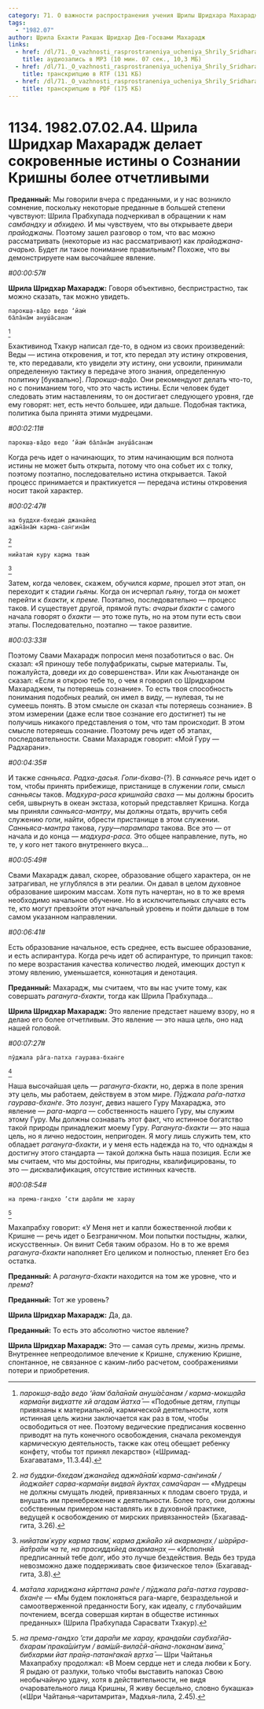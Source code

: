 ```yaml
---
category: 71. О важности распространения учения Шрилы Шридхара Махараджа
tags:
  - "1982.07"
author: Шрила Бхакти Ракшак Шридхар Дев-Госвами Махарадж
links:
  - href: /dl/71._O_vazhnosti_rasprostraneniya_ucheniya_Shrily_Sridhara_Maharaja/1134_1982.07.02.A4_SridharMj_Shrila_Shridhar_Maharadzh_delaet_sokrovennye_istiny_o_Soznanii_Krishny_bolee_otchetlivymi.mp3
    title: аудиозапись в MP3 (10 мин. 07 сек., 10,3 МБ)
  - href: /dl/71._O_vazhnosti_rasprostraneniya_ucheniya_Shrily_Sridhara_Maharaja/1134_1982.07.02.A4_SridharMj_Shrila_Shridhar_Maharadzh_delaet_sokrovennye_istiny_o_Soznanii_Krishny_bolee_otchetlivymi.rtf
    title: транскрипцию в RTF (131 КБ)
  - href: /dl/71._O_vazhnosti_rasprostraneniya_ucheniya_Shrily_Sridhara_Maharaja/1134_1982.07.02.A4_SridharMj_Shrila_Shridhar_Maharadzh_delaet_sokrovennye_istiny_o_Soznanii_Krishny_bolee_otchetlivymi.pdf
    title: транскрипцию в PDF (175 КБ)
---
```


# 1134. 1982.07.02.A4. Шрила Шридхар Махарадж делает сокровенные истины о Сознании Кришны более отчетливыми

**Преданный:** Мы говорили вчера с преданными, и у нас возникло сомнение, поскольку некоторые преданные в большей степени чувствуют: Шрила Прабхупада подчеркивал в обращении к нам *самбандху* и *абхидею.* И мы чувствуем, что вы открываете двери *прайоджаны.* Поэтому зашел разговор о том, что вас можно рассматривать (некоторые из нас рассматривают) как *прайоджана-ачарью.* Будет ли такое понимание правильным? Похоже, что вы демонстрируете нам высочайшее явление.

*#00:00:57#*

**Шрила Шридхар Махарадж:** Говоря объективно, беспристрастно, так можно сказать, так можно увидеть.

    парокш̣а-ва̄до ведо ‘йам̇
    ба̄ла̄на̄м ануш́а̄санам
[^_ftn1]

Бхактивинод Тхакур написал где-то, в одном из своих произведений: Веды — истина откровения, и тот, кто передал эту истину откровения, те, кто передавали, кто увидели эту истину, они усвоили, принимали определенную тактику в передаче этого знания, определенную политику [буквально]. *Парокш̣а-ва̄до.* Они рекомендуют делать что-то, но с пониманием того, что это часть истины. Если человек будет следовать этим наставлениям, то он достигает следующего уровня, где ему говорят: нет, есть нечто большее, иди дальше. Подобная тактика, политика была принята этими мудрецами.

*#00:02:11#*

    парокш̣а-ва̄до ведо ‘йам̇ ба̄ла̄на̄м ануш́а̄санам

Когда речь идет о начинающих, то этим начинающим вся полнота истины не может быть открыта, потому что она собьет их с толку, поэтому поэтапно, последовательно истина открывается. Такой процесс принимается и практикуется — передача истины откровения носит такой характер.

*#00:02:47#*

    на буддхи-бхедам̇ джанайед
    аджн̃а̄на̄м̇ карма-сан̇гина̄м
[^_ftn2]

    нийатам̇ куру карма твам̇
[^_ftn3]

Затем, когда человек, скажем, обучился *карме*, прошел этот этап, он переходит к стадии *гьяны.* Когда он исчерпал *гьяну*, тогда он может перейти к *бхакти*, к *преме.* Поэтапно, последовательно — процесс таков. И существует другой, прямой путь: *ачарьи бхакти* с самого начала говорят о *бхакти* — это тоже путь, но на этом пути есть свои этапы. Последовательно, поэтапно — такое развитие.

*#00:03:33#*

Поэтому Свами Махарадж попросил меня позаботиться о вас. Он сказал: «Я приношу тебе полуфабрикаты, сырые материалы. Ты, пожалуйста, доведи их до совершенства». Или как Ачьютананде он сказал: «Если я открою тебе то, о чем я говорил со Шридхаром Махараджем, ты потеряешь сознание». То есть твоя способность понимания подобных реалий, он имел в виду, — нулевая, ты не сумеешь понять. В этом смысле он сказал «ты потеряешь сознание». В этом измерении (даже если твое сознание его достигнет) ты не получишь никакого представления о том, что там происходит. В этом смысле потеряешь сознание. Поэтому речь идет об этапах, последовательности. Свами Махарадж говорит: «Мой Гуру — Радхарани».

*#00:04:35#*

И также *санньяса*. *Радха-дасья.* *Гопи-бхава-*(?). В *санньясе* речь идет о том, чтобы принять прибежище, пристанище в служении *гопи*, смысл *санньясы* таков. *Мадхура-раса кришнайа сваха* — мы должны бросить себя, швырнуть в океан экстаза, который представляет Кришна. Когда мы приняли *санньяса-мантру*, мы должны отдать, вручить себя служению *гопи*, найти, обрести пристанище в этом служении. *Санньяса-мантра* такова, *гуру*—*парампара* такова. Все это — от начала и до конца — *мадхура-раса.* Это общее направление, путь, но те, у кого нет такого внутреннего вкуса…

*#00:05:49#*

Свами Махарадж давал, скорее, образование общего характера, он не затрагивал, не углублялся в эти реалии. Он давал в целом духовное образование широким массам. Хотя путь начертан, но в то же время необходимо начальное обучение. Но в исключительных случаях есть те, кто могут превзойти этот начальный уровень и пойти дальше в том самом указанном направлении.

*#00:06:41#*

Есть образование начальное, есть среднее, есть высшее образование, и есть аспирантура. Когда речь идет об аспирантуре, то принцип таков: по мере возрастания качества количество людей, имеющих доступ к этому явлению, уменьшается, коннотация и денотация.

**Преданный:** Махарадж, мы считаем, что вы нас учите тому, как совершать *рагануга-бхакти*, тогда как Шрила Прабхупада…

**Шрила Шридхар Махарадж:** Это явление предстает нашему взору, но я делаю его более отчетливым. Это явление — это наша цель, оно над нашей головой.

*#00:07:27#*

    пӯджала ра̄га-патха гаурава-бхан̇ге
[^_ftn4]

Наша высочайшая цель — *рагануга-бхакти*, но, держа в поле зрения эту цель, мы работаем, действуем в этом мире. *Пӯджала ра̄га-патха гаурава-бхан̇ге*. Это лозунг, девиз нашего Гуру Махараджа, это явление — *рага-марга* — собственность нашего Гуру, мы служим этому Гуру. Мы должны сознавать этот факт, что истинное богатство такой природы принадлежит моему Гуру. *Рагануга-бхакти* — это наша цель, но я лично недостоин, непригоден. Я могу лишь служить тем, кто обладает *рагануга-бхакти*, и у меня есть надежда на то, что однажды я достигну этого стандарта — такой должна быть наша позиция. Если же мы считаем, что мы достойны, мы пригодны, квалифицированы, то это — дисквалификация, отсутствие истинных качеств.

*#00:08:54#*

    на према-гандхо ’сти дара̄пи ме харау
[^_ftn5]

Махапрабху говорит: «У Меня нет и капли божественной любви к Кришне — речь идет о Безграничном. Мои попытки постыдны, жалки, искусственны». Он винит Себя таким образом. Но в то же время *рагануга-бхакти* наполняет Его целиком и полностью, пленяет Его без остатка.

**Преданный:** А *рагануга-бхакти* находится на том же уровне, что и *према*?

**Преданный:** Тот же уровень?

**Шрила Шридхар Махарадж:** Да, да.

**Преданный:** То есть это абсолютно чистое явление?

**Шрила Шридхар Махарадж:** Это — самая суть *премы*, жизнь *премы.* Внутреннее непреодолимое влечение к Кришне, служению Кришне, спонтанное, не связанное с каким-либо расчетом, соображениями потери и приобретения.



[^_ftn1]: *парокш̣а-ва̄до ведо ‘йам̇ ба̄ла̄на̄м ануш́а̄санам / карма-мокш̣а̄йа карма̄н̣и видхатте хй агадам̇ йатха̄* — «Подобные детям, глупцы привязаны к материальной, кармической деятельности, хотя истинная цель жизни заключается как раз в том, чтобы освободиться от нее. Поэтому ведические предписания косвенно приводят на путь конечного освобождения, сначала рекомендуя кармическую деятельность, также как отец обещает ребенку конфету, чтобы тот принял лекарство» («Шримад-Бхагаватам», 11.3.44).

[^_ftn2]: *на буддхи-бхедам̇ джанайед аджн̃а̄на̄м̇ карма-сан̇гина̄м / йоджайет сарва-карма̄н̣и видва̄н йуктах̣ сама̄чаран* — «Мудрецы не должны смущать людей, привязанных к плодам своего труда, и внушать им пренебрежение к деятельности. Более того, они должны собственным примером наставлять их в духовной практике, ведущей к освобождению от мирских привязанностей» (Бхагавад-гита, 3.26).

[^_ftn3]: *нийатам̇ куру карма твам̇, карма джйа̄йо хй акарман̣ах̣ / ш́арӣра-йа̄тра̄пи ча те, на прасиддхйед акарман̣ах̣* — «Исполняй предписанный тебе долг, ибо это лучше бездействия. Ведь без труда невозможно даже поддерживать свое физическое тело» (Бхагавад-гита, 3.8).

[^_ftn4]: *ма̄тала хариджана кӣрттана ран̇ге / пӯджала ра̄га-патха гаурава-бхан̇ге* — «Мы будем поклоняться рага-марге, безраздельной и самоотверженной преданности Богу, как идеалу, с глубочайшим почтением, всегда совершая киртан в обществе истинных преданных» (Шрила Прабхупада Сарасвати Тхакур).

[^_ftn5]: *на према-гандхо ’сти дара̄пи ме харау, кранда̄ми саубха̄гйа-бхарам̇ прака̄ш́итум / вам̇ш́ӣ-вила̄сй-а̄нана-локанам̇ вина̄, бибхарми йат пра̄н̣а-патан̇гака̄н вр̣тха̄* — Шри Чайтанья Махапрабху продолжал: «В Моем сердце нет и следа любви к Богу. Я рыдаю от разлуки, только чтобы выставить напоказ Свою необычайную удачу, хотя в действительности, не видя очаровательного лица Кришны, Я живу бесцельно, словно букашка» («Шри Чайтанья-чаритамрита», Мадхья-лила, 2.45).

